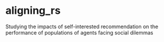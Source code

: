 # aligning_rs
Studying the impacts of self-interested recommendation on the performance of populations of agents facing social dilemmas
